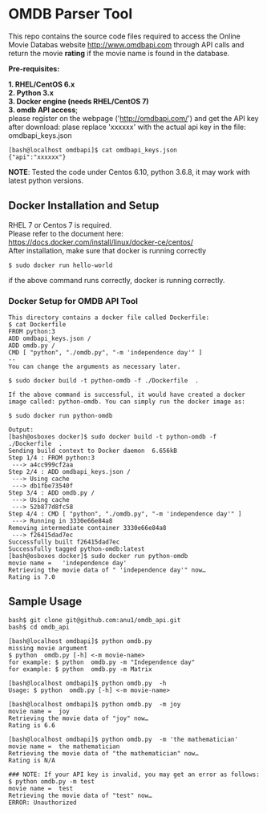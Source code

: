 # OMDB Parser Tool

This repo contains the source code files required to access the Online Movie Databas website http://www.omdbapi.com through API calls and return the movie **rating** if the movie name is found in the database.  

**Pre-requisites:**  

**1. RHEL/CentOS 6.x**  
**2. Python 3.x**  
**3. Docker engine (needs RHEL/CentOS 7)**  
**3. omdb API access**;  
please register on the webpage ('http://omdbapi.com/') and get the API key after download: plase replace 'xxxxxx' with the actual api key in the file: omdbapi_keys.json  
```
[bash@localhost omdbapi]$ cat omdbapi_keys.json
{"api":"xxxxxx"}
```

**NOTE**: Tested the code under Centos 6.10, python 3.6.8, it may work with latest python versions.

## Docker Installation and Setup
RHEL 7 or Centos 7 is required.  
Please refer to the document here: https://docs.docker.com/install/linux/docker-ce/centos/  
After installation, make sure that docker is running correctly  
```
$ sudo docker run hello-world
```
if the above command runs correctly, docker is running correctly.  

### Docker Setup for OMDB API Tool
```
This directory contains a docker file called Dockerfile: 
$ cat Dockerfile 
FROM python:3
ADD omdbapi_keys.json /
ADD omdb.py /
CMD [ "python", "./omdb.py", "-m 'independence day'" ]
--
You can change the arguments as necessary later.

$ sudo docker build -t python-omdb -f ./Dockerfile  .

If the above command is successful, it would have created a docker image called: python-omdb. You can simply run the docker image as:

$ sudo docker run python-omdb

Output:
[bash@osboxes docker]$ sudo docker build -t python-omdb -f ./Dockerfile  . 
Sending build context to Docker daemon  6.656kB
Step 1/4 : FROM python:3
 ---> a4cc999cf2aa
Step 2/4 : ADD omdbapi_keys.json /
 ---> Using cache
 ---> db1fbe73540f
Step 3/4 : ADD omdb.py /
 ---> Using cache
 ---> 52b877d8fc58
Step 4/4 : CMD [ "python", "./omdb.py", "-m 'independence day'" ]
 ---> Running in 3330e66e84a8
Removing intermediate container 3330e66e84a8
 ---> f26415dad7ec
Successfully built f26415dad7ec
Successfully tagged python-omdb:latest
[bash@osboxes docker]$ sudo docker run python-omdb
movie name =   'independence day'
Retrieving the movie data of " 'independence day'" now… 
Rating is 7.0 
```
## Sample Usage

```
bash$ git clone git@github.com:anu1/omdb_api.git
bash$ cd omdb_api

[bash@localhost omdbapi]$ python omdb.py  
missing movie argument
$ python  omdb.py [-h] <-m movie-name>
for example: $ python  omdb.py -m "Independence day"
for example: $ python  omdb.py -m Matrix

[bash@localhost omdbapi]$ python omdb.py  -h
Usage: $ python  omdb.py [-h] <-m movie-name>

[bash@localhost omdbapi]$ python omdb.py  -m joy
movie name =  joy
Retrieving the movie data of "joy" now… 
Rating is 6.6 

[bash@localhost omdbapi]$ python omdb.py  -m 'the mathematician'
movie name =  the mathematician
Retrieving the movie data of "the mathematician" now… 
Rating is N/A 

### NOTE: If your API key is invalid, you may get an error as follows:
$ python omdb.py -m test
movie name =  test
Retrieving the movie data of "test" now… 
ERROR: Unauthorized
